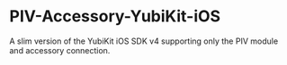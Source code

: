 # PIV-Accessory-YubiKit-iOS
A slim version of the YubiKit iOS SDK v4 supporting only the PIV module and accessory connection.
